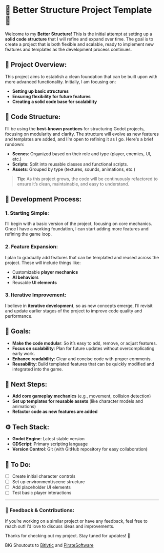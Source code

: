 # 🌟 Better Structure Project Template 🌟

Welcome to my **Better Structure**! This is the initial attempt at setting up a **solid code structure** that I will refine and expand over time. The goal is to create a project that is both flexible and scalable, ready to implement new features and templates as the development process continues.

## 🚀 **Project Overview**:

This project aims to establish a clean foundation that can be built upon with more advanced functionality. Initially, I am focusing on:

- **Setting up basic structures**
- **Ensuring flexibility for future features**
- **Creating a solid code base for scalability**

## 🔧 **Code Structure**:

I’ll be using the **best-known practices** for structuring Godot projects, focusing on modularity and clarity. The structure will evolve as new features and templates are added, and I’m open to refining it as I go. Here's a brief rundown:

- **Scenes**: Organized based on their role and type (player, enemies, UI, etc.)
- **Scripts**: Split into reusable classes and functional scripts.
- **Assets**: Grouped by type (textures, sounds, animations, etc.)

> **Tip:** As this project grows, the code will be continuously refactored to ensure it’s clean, maintainable, and easy to understand.

## 🔄 **Development Process**:

### 1. **Starting Simple**:
I’ll begin with a basic version of the project, focusing on core mechanics. Once I have a working foundation, I can start adding more features and refining the game loop.

### 2. **Feature Expansion**:
I plan to gradually add features that can be templated and reused across the project. These will include things like:

- Customizable **player mechanics**
- **AI behaviors**
- Reusable **UI elements**

### 3. **Iterative Improvement**:
I believe in **iterative development**, so as new concepts emerge, I’ll revisit and update earlier stages of the project to improve code quality and performance.

## 🎯 **Goals**:

- **Make the code modular**: So it’s easy to add, remove, or adjust features.
- **Focus on scalability**: Plan for future updates without overcomplicating early work.
- **Enhance readability**: Clear and concise code with proper comments.
- **Reusability**: Build templated features that can be quickly modified and integrated into the game.

## 💬 **Next Steps**:

- **Add core gameplay mechanics** (e.g., movement, collision detection)
- **Set up templates for reusable assets** (like character models and animations)
- **Refactor code as new features are added**

## ⚙️ **Tech Stack**:

- **Godot Engine**: Latest stable version
- **GDScript**: Primary scripting language
- **Version Control**: Git (with GitHub repository for easy collaboration)

## 📝 **To Do**:

- [ ] Create initial character controls
- [ ] Set up environment/scene structure
- [ ] Add placeholder UI elements
- [ ] Test basic player interactions

---

### 📢 **Feedback & Contributions**:

If you’re working on a similar project or have any feedback, feel free to reach out! I’d love to discuss ideas and improvements.

Thanks for checking out my project. Stay tuned for updates! 🚀

BIG Shoutouts to [Bitlytic](https://www.youtube.com/@Bitlytic) and [PirateSoftware](https://www.youtube.com/@PirateSoftware)
